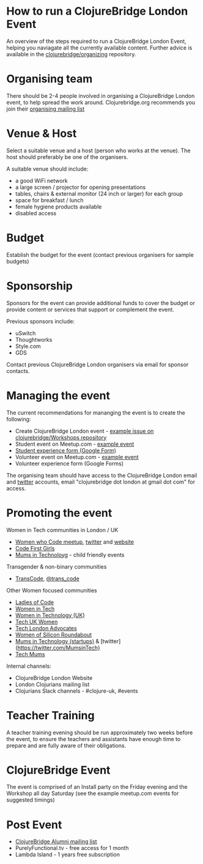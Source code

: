 # How to run a ClojureBridge London Event

An overview of the steps required to run a ClojureBridge London Event, helping you naviagate all the currently available content.  Further advice is available in the [clojurebridge/organizing](https://github.com/ClojureBridge/organizing) repository.

# Organising team

There should be 2-4 people involved in organising a ClojureBridge London event, to help spread the work around.  Clojurebridge.org recommends you join their [organising mailing list](https://groups.google.com/forum/#!forum/clojurebridge-workshops)

# Venue & Host 

Select a suitable venue and a host (person who works at the venue).  The host should preferably be one of the organisers.

A suitable venue should include:

* a good WiFi network
* a large screen / projector for opening presentations
* tables, chairs & external monitor (24 inch or larger) for each group
* space for breakfast / lunch
* female hygiene products available
* disabled access

# Budget

Establish the budget for the event (contact previous organisers for sample budgets)

# Sponsorship

Sponsors for the event can provide additional funds to cover the budget or provide content or services that support or complement the event.

Previous sponsors include:
* uSwitch 
* Thoughtworks
* Style.com
* GDS

Contact previous ClojureBridge London organisers via email for sponsor contacts.

# Managing the event

The current recommendations for mananging the event is to create the following:

* Create ClojureBridge London event - [example issue on clojurebridge/Workshops repository](https://github.com/ClojureBridge/Workshops/issues/38) 
* Student event on Meetup.com - [example event](https://www.meetup.com/London-Clojurians/events/233369825/)
* [Student experience form (Google Form)](https://bit.ly/clojurebridgelondon-signup)
* Volunteer event on Meetup.com - [example event](https://www.meetup.com/London-Clojurians/events/234511179/)
* Volunteer experience form (Google Forms)

The organising team should have access to the ClojureBridge London email and [twitter](https://twitter.com/ClojureBridgeLN) accounts, email "clojurebridge dot london at gmail dot com" for access.

# Promoting the event

Women in Tech communities in London / UK
* [Women who Code meetup](http://www.meetup.com/Women-Who-Code-London/), [twitter](https://twitter.com/WWCLondon) and [website](https://www.womenwhocode.com/london)
* [Code First Girls](http://www.codefirstgirls.org.uk/)
* [Mums in Technoloyg](http://www.meetup.com/Mums-in-Technology-child-friendly-coding-school/) - child friendly events

Transgender & non-binary communities
* [TransCode](http://trans-code.org/), [@trans_code](https://twitter.com/trans_code)

Other Women focused communities
* [Ladies of Code](https://www.ladiesofcode.com/)
* [Women in Tech](http://www.womenintechnology.org/)
* [Women in Technology (UK)](http://www.womenintechnology.co.uk/)
* [Tech UK Women](http://www.techuk.org/focus/programmes/women-in-tech)
* [Tech London Advocates](http://www.techlondonadvocates.org.uk/working-groups/working-groups-women-in-london-tech/)
* [Women of Silicon Roundabout](http://www.women-in-technology.com/)
* [Mums in Technology (startups)](http://mumsintechnology.co.uk/) & [twitter](https://twitter.com/MumsinTech}
* [Tech Mums](http://techmums.co/)

Internal channels:
* ClojureBridge London Website
* London Clojurians mailing list
* Clojurians Slack channels - #clojure-uk, #events


# Teacher Training

A teacher training evening should be run approximately two weeks before the event, to ensure the teachers and assistants have enough time to prepare and are fully aware of their obligations.

# ClojureBridge Event

The event is comprised of an Install party on the Friday evening and the Workshop all day Saturday (see the example meetup.com events for suggested timings)

# Post Event

* [ClojureBridge Alumni mailing list](https://groups.google.com/forum/#!forum/clojurebridge-london-alumni)
* PurelyFunctional.tv - free access for 1 month
* Lambda Island - 1 years free subscription

